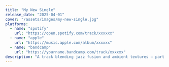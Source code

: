 ```yaml
---
title: "My New Single"
release_date: "2025-04-01"
cover: "/assets/images/my-new-single.jpg"
platforms:
  - name: "spotify"
    url: "https://open.spotify.com/track/xxxxxx"
  - name: "apple"
    url: "https://music.apple.com/album/xxxxxx"
  - name: "bandcamp"
    url: "https://yourname.bandcamp.com/track/xxxxxx"
description: "A track blending jazz fusion and ambient textures — part of the waterfall album release."
---
```


